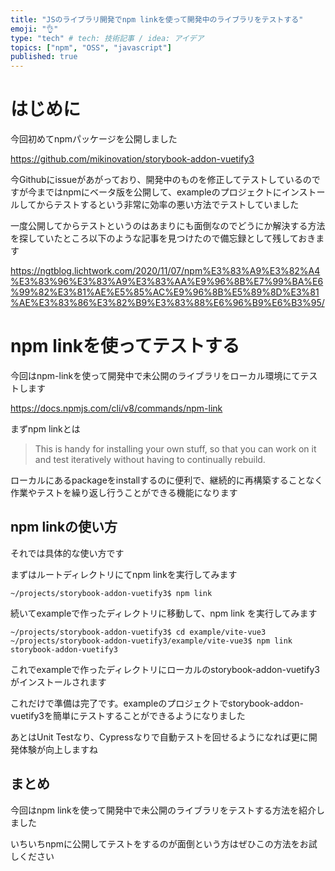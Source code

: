 ```yaml
---
title: "JSのライブラリ開発でnpm linkを使って開発中のライブラリをテストする"
emoji: "👌"
type: "tech" # tech: 技術記事 / idea: アイデア
topics: ["npm", "OSS", "javascript"]
published: true
---
```


# はじめに

今回初めてnpmパッケージを公開しました

https://github.com/mikinovation/storybook-addon-vuetify3

今Githubにissueがあがっており、開発中のものを修正してテストしているのですが今まではnpmにベータ版を公開して、exampleのプロジェクトにインストールしてからテストするという非常に効率の悪い方法でテストしていました

一度公開してからテストというのはあまりにも面倒なのでどうにか解決する方法を探していたところ以下のような記事を見つけたので備忘録として残しておきます

https://ngtblog.lichtwork.com/2020/11/07/npm%E3%83%A9%E3%82%A4%E3%83%96%E3%83%A9%E3%83%AA%E9%96%8B%E7%99%BA%E6%99%82%E3%81%AE%E5%85%AC%E9%96%8B%E5%89%8D%E3%81%AE%E3%83%86%E3%82%B9%E3%83%88%E6%96%B9%E6%B3%95/

# npm linkを使ってテストする

今回はnpm-linkを使って開発中で未公開のライブラリをローカル環境にてテストします

https://docs.npmjs.com/cli/v8/commands/npm-link

まずnpm linkとは

> This is handy for installing your own stuff, so that you can work on it and test iteratively without having to continually rebuild.

ローカルにあるpackageをinstallするのに便利で、継続的に再構築することなく作業やテストを繰り返し行うことができる機能になります

## npm linkの使い方

それでは具体的な使い方です

まずはルートディレクトリにてnpm linkを実行してみます

```shell
~/projects/storybook-addon-vuetify3$ npm link
```

続いてexampleで作ったディレクトリに移動して、npm link <package>を実行してみます

```shell
~/projects/storybook-addon-vuetify3$ cd example/vite-vue3
~/projects/storybook-addon-vuetify3/example/vite-vue3$ npm link storybook-addon-vuetify3
```

これでexampleで作ったディレクトリにローカルのstorybook-addon-vuetify3がインストールされます

これだけで準備は完了です。exampleのプロジェクトでstorybook-addon-vuetify3を簡単にテストすることができるようになりました

あとはUnit Testなり、Cypressなりで自動テストを回せるようになれば更に開発体験が向上しますね

## まとめ

今回はnpm linkを使って開発中で未公開のライブラリをテストする方法を紹介しました

いちいちnpmに公開してテストをするのが面倒という方はぜひこの方法をお試しください
